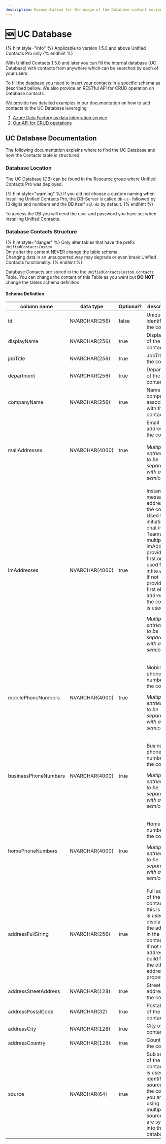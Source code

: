 ```yaml
---
description: Documentation for the usage of the Database contact source
---
```


# 🆕 UC Database

{% hint style="info" %}
Applicable to version 1.5.0 and above Unified Contacts Pro only
{% endhint %}

With Unified Contacts 1.5.0 and later you can fill the internal database (UC Database) with contacts from anywhere which can be searched by each of your users.

To fill the database you need to insert your contacts in a specific schema as described bellow. We also provide an RESTful API for CRUD operation on Database contacts.

We provide two detailed examples in our documentation on how to add contacts to the UC Database leveraging

1. [Azure Data Factory as data integration service](sync-data-with-azure-data-factory.md)
2. [Our API for CRUD operations](crud-operations-with-rest-api.md)

## UC Database Documentation

The following documentation explains where to find the UC Database and how the Contacts table is structured.

### Database Location

The UC Database (DB) can be found in the Resource group where Unified Contacts Pro was deployed.&#x20;

{% hint style="warning" %}
If you did not choose a custom naming when installing Unified Contacts Pro, the DB-Server is called `db-uc-` followed by 13 digits and numbers and the DB itself `sql-db` by default.&#x20;
{% endhint %}

To access the DB you will need the user and password you have set when installing Unified Contacts.

### Database Contacts Structure

{% hint style="danger" %}
Only alter tables that have the prefix `UnifiedContactsCustom.` \
Only alter the content NEVER change the table schema.\
Changing data in an unsupported way may degrade or even break Unified Contacts functionality.
{% endhint %}

Database Contacts are stored in the the `UnifiedContactsCustom.Contacts` Table. You can change the content of this Table as you want but **DO NOT** change the tables schema definition.

#### Schema Definition

<table data-full-width="true"><thead><tr><th width="235">column name</th><th width="173">data type</th><th width="106" data-type="checkbox">Optional?</th><th width="310.2">descritption</th><th width="381">example</th></tr></thead><tbody><tr><td>id</td><td>NVARCHAR(256)</td><td>false</td><td>Unique identifier of the contact</td><td>sap_28648f3b-8a60-4ded-a2df-5f303a74a17a</td></tr><tr><td>displayName</td><td>NVARCHAR(256)</td><td>true</td><td>DisplayName of the contact</td><td>John Doe</td></tr><tr><td>jobTitle</td><td>NVARCHAR(256)</td><td>true</td><td>JobTitle of the contact</td><td>Software Developer</td></tr><tr><td>department</td><td>NVARCHAR(256)</td><td>true</td><td>Department of the contact</td><td>R&#x26;D</td></tr><tr><td>companyName</td><td>NVARCHAR(256)</td><td>true</td><td>Name of company associated with the contact</td><td>Fantastic Company Inc.</td></tr><tr><td>mailAddresses</td><td>NVARCHAR(4000)</td><td>true</td><td>Email addresses of the contact.<br><br><em>Multiple entries have to be separated with a semicolon (;)</em></td><td>john.doe@example.test;john.doe@example.test</td></tr><tr><td>imAddresses</td><td>NVARCHAR(4000)</td><td>true</td><td><p>Instant messaging addresses of the contact. Used for initiating a chat in Teams. If multiple imAddresses provided, the first one is used for intite a chat. If not provided the first eMail address of the contact is used.<br></p><p><em>Multiple entries have to be separated with a semicolon (;)</em></p></td><td>john.doe@example.test;john.doe@example.test</td></tr><tr><td>mobilePhoneNumbers</td><td>NVARCHAR(4000)</td><td>true</td><td><p>Mobile phone numbers of the contact.</p><p></p><p><em>Multiple entries have to be separated with a semicolon (;)</em></p></td><td>+1234567890;+9876543210</td></tr><tr><td>businessPhoneNumbers</td><td>NVARCHAR(4000)</td><td>true</td><td><p>Business phone numbers of the contact.</p><p></p><p><em>Multiple entries have to be separated with a semicolon (;)</em></p></td><td>+1234567890;+9876543210</td></tr><tr><td>homePhoneNumbers</td><td>NVARCHAR(4000)</td><td>true</td><td><p>Home phone numbers of the contact.</p><p></p><p><em>Multiple entries have to be separated with a semicolon (;)</em></p></td><td>+1234567890;+9876543210</td></tr><tr><td>addressFullString</td><td>NVARCHAR(256)</td><td>true</td><td>Full address of the contact. If this is set it is used for displaying the address in the contact card. If not set the address is build from the other address properties.</td><td>Any Street 1, 12345 Any City, Any Country</td></tr><tr><td>addressStreetAddress</td><td>NVARCHAR(128)</td><td>true</td><td>Street address of the contact</td><td>Any Street 1</td></tr><tr><td>addressPostalCode</td><td>NVARCHAR(32)</td><td>true</td><td>Postal code of the contact</td><td>12345</td></tr><tr><td>addressCity</td><td>NVARCHAR(128)</td><td>true</td><td>City of the contact</td><td>Any City</td></tr><tr><td>addressCountry</td><td>NVARCHAR(128)</td><td>true</td><td>Country of the contact</td><td>Any Country</td></tr><tr><td>source</td><td>NVARCHAR(64)</td><td>true</td><td>Sub source of the contact. This is used to identify the source of the contact if you are using multiple sources, that are synced into the database.</td><td>SAP</td></tr></tbody></table>
